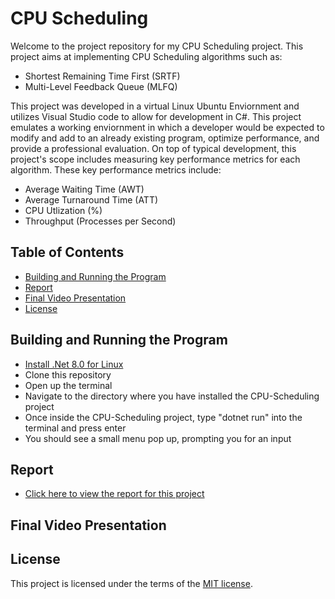 # CPU Scheduling
Welcome to the project repository for my CPU Scheduling project. This project aims at implementing CPU Scheduling algorithms such as:
- Shortest Remaining Time First (SRTF)
- Multi-Level Feedback Queue (MLFQ)

This project was developed in a virtual Linux Ubuntu Enviornment and utilizes Visual Studio code to allow for development in C#. This project emulates a working enviornment in
which a developer would be expected to modify and add to an already existing program, optimize performance, and provide a professional evaluation. On top of typical development, this
project's scope includes measuring key performance metrics for each algorithm. These key performance metrics include:
- Average Waiting Time (AWT)
- Average Turnaround Time (ATT)
- CPU Utlization (%)
- Throughput (Processes per Second)
 
## Table of Contents
- [Building and Running the Program](#building-and-running-the-program)
- [Report](#report)
- [Final Video Presentation](#final-video-presentation)
- [License](#license)

## Building and Running the Program
- [Install .Net 8.0 for Linux](https://dotnet.microsoft.com/en-us/download)
- Clone this repository
- Open up the terminal
- Navigate to the directory where you have installed the CPU-Scheduling project
- Once inside the CPU-Scheduling project, type "dotnet run" into the terminal and press enter
- You should see a small menu pop up, prompting you for an input

## Report
- [Click here to view the report for this project](./CPUSchedulingReport.pdf)

## Final Video Presentation 

## License
This project is licensed under the terms of the [MIT license](https://choosealicense.com/licenses/mit/).
